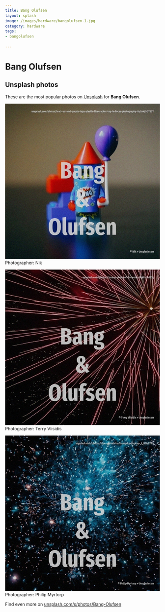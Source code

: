 ```yaml
---
title: Bang Olufsen
layout: splash
image: /images/hardware/bangolufsen.1.jpg
category: hardware
tags:
- bangolufsen

---
```

# Bang Olufsen

  

 
## Unsplash photos
These are the most popular photos on [Unsplash](https://unsplash.com) for **Bang Olufsen**.
 
![Bang Olufsen](/images/hardware/bangolufsen.1.jpg)
Photographer:  Nik
 
![Bang Olufsen](/images/hardware/bangolufsen.2.jpg)
Photographer:  Terry Vlisidis
 
![Bang Olufsen](/images/hardware/bangolufsen.3.jpg)
Photographer:  Philip Myrtorp
 
Find even more on [unsplash.com/s/photos/Bang-Olufsen](https://unsplash.com/s/photos/Bang-Olufsen)
 
